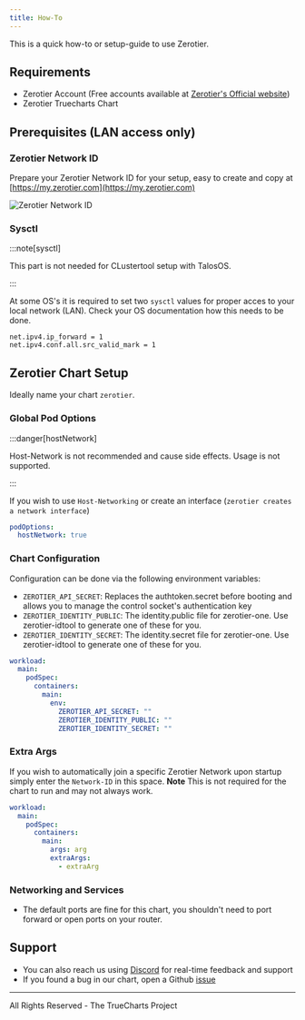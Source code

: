 ```yaml
---
title: How-To
---
```


This is a quick how-to or setup-guide to use Zerotier.

## Requirements

- Zerotier Account (Free accounts available at [Zerotier's Official website](https://www.zerotier.com))
- Zerotier Truecharts Chart

## Prerequisites (LAN access only)

### Zerotier Network ID
Prepare your Zerotier Network ID for your setup, easy to create and copy at [https://my.zerotier.com](https://my.zerotier.com)

![Zerotier Network ID](./img/Network-ID.png)

### Sysctl
:::note[sysctl]

This part is not needed for CLustertool setup with TalosOS.

:::


At some OS's it is required to set two `sysctl` values for proper acces to your local network (LAN). Check your OS documentation how this needs to be done.
```
net.ipv4.ip_forward = 1
net.ipv4.conf.all.src_valid_mark = 1 
```

## Zerotier Chart Setup

Ideally name your chart `zerotier`.

### Global Pod Options
:::danger[hostNetwork]

Host-Network is not recommended and cause side effects. Usage is not supported.

:::

If you wish to use `Host-Networking` or create an interface (`zerotier creates a network interface`)

```yaml
podOptions:
  hostNetwork: true
```

### Chart Configuration

Configuration can be done via the following environment variables:

- `ZEROTIER_API_SECRET`: Replaces the authtoken.secret before booting and allows you to manage the control socket's authentication key
- `ZEROTIER_IDENTITY_PUBLIC`: The identity.public file for zerotier-one. Use zerotier-idtool to generate one of these for you.
- `ZEROTIER_IDENTITY_SECRET`: The identity.secret file for zerotier-one. Use zerotier-idtool to generate one of these for you.

```yaml
workload:
  main:
    podSpec:
      containers:
        main:
          env:
            ZEROTIER_API_SECRET: ""
            ZEROTIER_IDENTITY_PUBLIC: ""
            ZEROTIER_IDENTITY_SECRET: ""
```

### Extra Args

If you wish to automatically join a specific Zerotier Network upon startup simply enter the `Network-ID` in this space.
**Note** This is not required for the chart to run and may not always work.

```yaml
workload:
  main:
    podSpec:
      containers:
        main:
          args: arg
          extraArgs:
            - extraArg
```

### Networking and Services

- The default ports are fine for this chart, you shouldn't need to port forward or open ports on your router.

## Support

- You can also reach us using [Discord](https://discord.gg/tVsPTHWTtr) for real-time feedback and support
- If you found a bug in our chart, open a Github [issue](https://github.com/truecharts/apps/issues/new/choose)

---

All Rights Reserved - The TrueCharts Project
